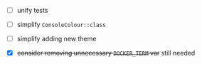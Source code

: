  - [ ] unify tests
 - [ ] simplify `ConsoleColour::class`
 - [ ] simplify adding new theme
 
 - [x] ~~consider removing unnecessary `DOCKER_TERM` var~~ still needed